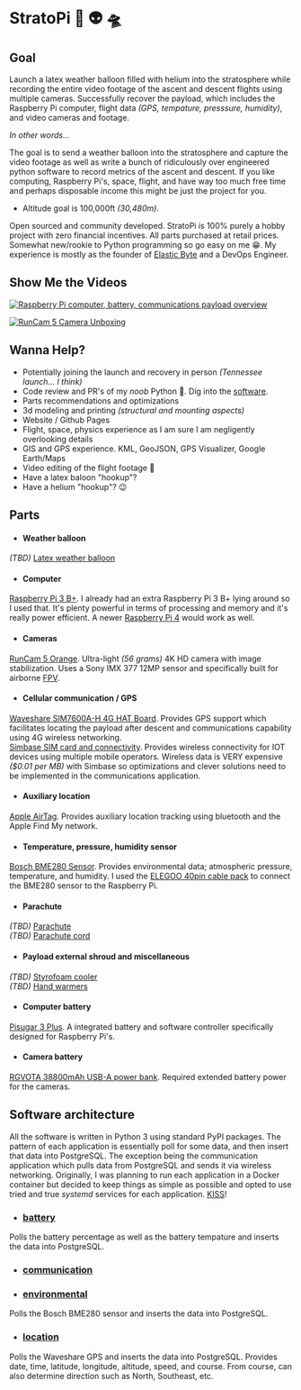 # StratoPi 🎈 👽 🛸

## Goal

Launch a latex weather balloon filled with helium into the stratosphere while recording the entire video footage of the ascent and descent flights using multiple cameras. Successfully recover the payload, which includes the Raspberry Pi computer, flight data _(GPS, tempature, presssure, humidity)_, and video cameras and footage.

*In other words...*

The goal is to send a weather balloon into the stratosphere and capture the video footage as well as write a bunch of ridiculously over engineered python software to record metrics of the ascent and descent. If you like computing, Raspberry Pi's, space, flight, and have way too much free time and perhaps disposable income this might be just the project for you.

- Altitude goal is 100,000ft _(30,480m)_.

Open sourced and community developed. StratoPi is 100% purely a hobby project with zero financial incentives. All parts purchased at retail prices. Somewhat new/rookie to Python programming so go easy on me 😁. My experience is mostly as the founder of [Elastic Byte](https://elasticbyte.net) and a DevOps Engineer.

## Show Me the Videos

[![Raspberry Pi computer, battery, communications payload overview](http://img.youtube.com/vi/SpzycIWPKsQ/0.jpg)](http://www.youtube.com/watch?v=SpzycIWPKsQ "Raspberry Pi computer, battery, communications payload overview")

[![RunCam 5 Camera Unboxing](http://img.youtube.com/vi/Ua4CM7kJQfI/0.jpg)](http://www.youtube.com/watch?v=Ua4CM7kJQfI "RunCam 5 Camera Unboxing")

## Wanna Help?

- Potentially joining the launch and recovery in person _(Tennessee launch... I think)_
- Code review and PR's of my _noob_ Python 🙈. Dig into the [software](https://github.com/stratopi-org/stratopi/tree/master/software).
- Parts recommendations and optimizations
- 3d modeling and printing _(structural and mounting aspects)_
- Website / Github Pages
- Flight, space, physics experience as I am sure I am negligently overlooking details
- GIS and GPS experience. KML, GeoJSON, GPS Visualizer, Google Earth/Maps
- Video editing of the flight footage 🤞
- Have a latex baloon "hookup"?
- Have a helium "hookup"? 😉

## Parts

- #### Weather balloon

*(TBD)* [Latex weather balloon]()

- #### Computer

[Raspberry Pi 3 B+](https://www.raspberrypi.com/products/raspberry-pi-3-model-b-plus/). I already had an extra Raspberry Pi 3 B+ lying around so I used that. It's plenty powerful in terms of processing and memory and it's really power efficient. A newer [Raspberry Pi 4](https://www.raspberrypi.com/products/raspberry-pi-4-model-b/) would work as well.

- #### Cameras

[RunCam 5 Orange](https://shop.runcam.com/runcam-5-orange/). Ultra-light _(56 grams)_ 4K HD camera with image stabilization. Uses a Sony IMX 377 12MP sensor and specifically built for airborne [FPV](https://en.wikipedia.org/wiki/First-person_view_\(radio_control\)).

- #### Cellular communication / GPS

[Waveshare SIM7600A-H 4G HAT Board](https://www.amazon.com/gp/product/B07PLTP3M6). Provides GPS support which facilitates locating the payload after descent and communications capability using 4G wireless networking.<br />
[Simbase SIM card and connectivity](https://www.simbase.com/). Provides wireless connectivity for IOT devices using multiple mobile operators. Wireless data is VERY expensive _($0.01 per MB)_ with Simbase so optimizations and clever solutions need to be implemented in the communications application.

- #### Auxiliary location

[Apple AirTag](https://www.apple.com/shop/buy-airtag/airtag/1-pack). Provides auxiliary location tracking using bluetooth and the Apple Find My network.

- #### Temperature, pressure, humidity sensor

[Bosch BME280 Sensor](https://www.amazon.com/gp/product/B0BQFV883T). Provides environmental data; atmospheric pressure, temperature, and humidity.
I used the [ELEGOO 40pin cable pack](https://www.amazon.com/gp/product/B01EV70C78) to connect the BME280 sensor to the Raspberry Pi.

- #### Parachute

*(TBD)* [Parachute]()<br />
*(TBD)* [Parachute cord]()

- #### Payload external shroud and miscellaneous

*(TBD)* [Styrofoam cooler]()<br />
*(TBD)* [Hand warmers]()

- #### Computer battery

[Pisugar 3 Plus](https://www.amazon.com/gp/product/B09MJ876FW). A integrated battery and software controller specifically designed for Raspberry Pi's.

- #### Camera battery

[RGVOTA 38800mAh USB-A power bank](https://www.amazon.com/dp/B09H4GLZXT?th=1). Required extended battery power for the cameras.

## Software architecture

All the software is written in Python 3 using standard PyPI packages. The pattern of each application is essentially poll for some data, and then insert that data into PostgreSQL. The exception being the communication application which pulls data from PostgreSQL and sends it via wireless networking. Originally, I was planning to run each application in a Docker container but decided to keep things as simple as possible and opted to use tried and true _systemd_ services for each application. [KISS](https://en.wikipedia.org/wiki/KISS_principle)!

- ### [battery](https://github.com/stratopi-org/stratopi/tree/master/software/battery)

Polls the battery percentage as well as the battery tempature and inserts the data into PostgreSQL.

- ### [communication](https://github.com/stratopi-org/stratopi/tree/master/software/communication)

- ### [environmental](https://github.com/stratopi-org/stratopi/tree/master/software/environmental)

Polls the Bosch BME280 sensor and inserts the data into PostgreSQL.

- ### [location](https://github.com/stratopi-org/stratopi/tree/master/software/location)

Polls the Waveshare GPS and inserts the data into PostgreSQL. Provides date, time, latitude, longitude, altitude, speed, and course. From course, can also determine direction such as North, Southeast, etc.
